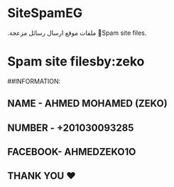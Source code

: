 # SiteSpamEG
.ملفات موقع ارسال رسائل مزعجة 📮Spam  site files.
# Spam site filesby:zeko

##INFORMATION:
## NAME    -   AHMED MOHAMED (ZEKO)  
## NUMBER  -   +201030093285
## FACEBOOK-   AHMEDZEKO1O

## THANK YOU ❤️

